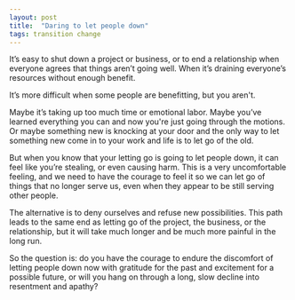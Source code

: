 ```yaml
---
layout: post
title:  "Daring to let people down"
tags: transition change
---
```


It’s easy to shut down a project or business, or to end a relationship when everyone agrees that things aren’t going well. When it’s draining everyone’s resources without enough benefit.

It’s more difficult when some people are benefitting, but you aren't.

Maybe it’s taking up too much time or emotional labor. Maybe you’ve learned everything you can and now you're just going through the motions. Or maybe something new is knocking at your door and the only way to let something new come in to your work and life is to let go of the old.

But when you know that your letting go is going to let people down, it can feel like you’re stealing, or even causing harm. This is a very uncomfortable feeling, and we need to have the courage to feel it so we can let go of things that no longer serve us, even when they appear to be still serving other people.

The alternative is to deny ourselves and refuse new possibilities. This path leads to the same end as letting go of the project, the business, or the relationship, but it will take much longer and be much more painful in the long run.

So the question is: do you have the courage to endure the discomfort of letting people down now with gratitude for the past and excitement for a possible future, or will you hang on through a long, slow decline into resentment and apathy?
